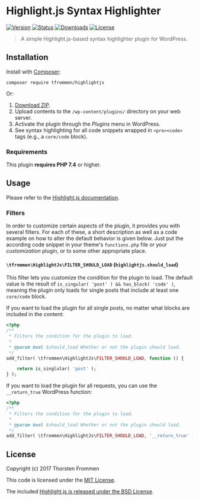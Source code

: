 # Highlight.js Syntax Highlighter

[![Version](https://img.shields.io/packagist/v/tfrommen/highlightjs.svg)](https://packagist.org/packages/tfrommen/highlightjs)
[![Status](https://img.shields.io/badge/status-active-brightgreen.svg)](https://github.com/tfrommen/highlightjs)
[![Downloads](https://img.shields.io/packagist/dt/tfrommen/highlightjs.svg)](https://packagist.org/packages/tfrommen/highlightjs)
[![License](https://img.shields.io/packagist/l/tfrommen/highlightjs.svg)](https://packagist.org/packages/tfrommen/highlightjs)

> A simple Highlight.js-based syntax highlighter plugin for WordPress.

## Installation

Install with [Composer](https://getcomposer.org):

```shell
composer require tfrommen/highlightjs
```

Or:

1. [Download ZIP](https://github.com/tfrommen/highlightjs/releases/latest).
1. Upload contents to the `/wp-content/plugins/` directory on your web server.
1. Activate the plugin through the _Plugins_ menu in WordPress.
1. See syntax highlighting for all code snippets wrapped in `<pre><code>` tags (e.g., a `core/code` block).

### Requirements

This plugin **requires PHP 7.4** or higher.

## Usage

Please refer to the [Highlight.js documentation](https://highlightjs.org/).

### Filters

In order to customize certain aspects of the plugin, it provides you with several filters.
For each of these, a short description as well as a code example on how to alter the default behavior is given below.
Just put the according code snippet in your theme's `functions.php` file or your _customization_ plugin, or to some other appropriate place.

#### `\tfrommen\HighlightJs\FILTER_SHOULD_LOAD` (`highlightjs.should_load`)

This filter lets you customize the condition for the plugin to load.
The default value is the result of `is_singular( 'post' ) && has_block( 'code' )`, meaning the plugin only loads for single posts that include at least one `core/code` block.

If you want to load the plugin for all single posts, no matter what blocks are included in the content:

```php
<?php
/**
 * Filters the condition for the plugin to load.
 *
 * @param bool $should_load Whether or not the plugin should load.
 */
add_filter( \tfrommen\HighlightJs\FILTER_SHOULD_LOAD, function () {

	return is_singlular( 'post' );
} );
```

If you want to load the plugin for all requests, you can use the `__return_true` WordPress function:

```php
<?php
/**
 * Filters the condition for the plugin to load.
 *
 * @param bool $should_load Whether or not the plugin should load.
 */
add_filter( \tfrommen\HighlightJs\FILTER_SHOULD_LOAD, '__return_true' );
```

## License

Copyright (c) 2017 Thorsten Frommen

This code is licensed under the [MIT License](LICENSE).

The included [Highlight.js is released under the BSD License](https://github.com/highlightjs/highlight.js#license).
